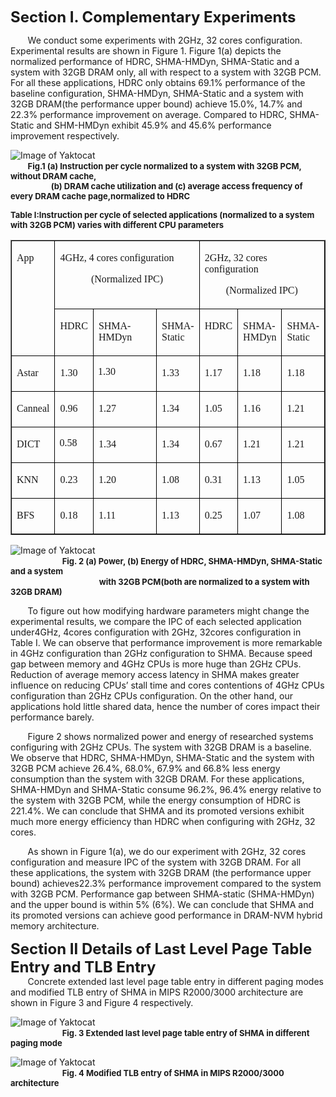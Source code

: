 **<font size=5>Section I. Complementary Experiments</font>**

&#160; &#160; &#160; &#160;We conduct some experiments with 2GHz, 32 cores configuration. Experimental results are shown in Figure 1. Figure 1(a) depicts the normalized performance of HDRC, SHMA-HMDyn, SHMA-Static and a system with 32GB DRAM only, all with respect to a system with 32GB PCM. For all these applications, HDRC only obtains 69.1% performance of the baseline configuration, SHMA-HMDyn, SHMA-Static and a system with 32GB DRAM(the performance upper bound) achieve 15.0%, 14.7% and 22.3% performance improvement on average. Compared to HDRC, SHMA-Static and SHM-HMDyn exhibit 45.9% and 45.6% performance improvement respectively. 

![Image of Yaktocat](https://github.com/cyjseagull/SHMA/blob/master/images/Performance_result.png)  
&#160; &#160; &#160; &#160;<font size=2>**Fig.1 (a) Instruction per cycle normalized to a system with 32GB PCM, without DRAM cache,     
&#160; &#160; &#160; &#160;&#160; &#160; &#160; &#160; &#160;&#160;&#160;&#160;&#160;&#160;(b) DRAM cache utilization and (c) average access frequency of every DRAM cache page,normalized to HDRC**  </font>


**<font size=2>Table I:Instruction per cycle of selected applications (normalized to a system with 32GB PCM) varies with different CPU parameters</font>**
<table class=MsoTableGrid border=1 cellspacing=0 cellpadding=0>
 <tr style='mso-yfti-irow:0;mso-yfti-firstrow:yes;'>
  <td rowspan=2 valign=top style=';border:solid windowtext 1.0pt;
  mso-border-alt:solid windowtext .5pt;;'>
  <p class=MsoNormal style='layout-grid-mode:char;mso-layout-grid-align:none'><span
  lang=EN-US style='font-size:12.0pt;font-family:"Times New Roman","serif"'>App<o:p></o:p></span></p>
  </td>
  <td colspan=3 valign=top style=';border:solid windowtext 1.0pt;
  border-left:none;mso-border-left-alt:solid windowtext .5pt;mso-border-alt:
  solid windowtext .5pt;;'>
  <p class=MsoNormal style='layout-grid-mode:char;mso-layout-grid-align:none'><span
  lang=EN-US style='font-size:12.0pt;font-family:"Times New Roman","serif"'>4GHz,
  4 cores configuration<o:p></o:p></span></p>
  <p class=MsoNormal align=center style='text-align:center;layout-grid-mode:
  char;mso-layout-grid-align:none'><span lang=EN-US style='font-size:12.0pt;
  font-family:"Times New Roman","serif"'>(Normalized IPC)<o:p></o:p></span></p>
  </td>
  <td colspan=3 valign=top style=';border:solid windowtext 1.0pt;
  border-left:none;mso-border-left-alt:solid windowtext .5pt;mso-border-alt:
  solid windowtext .5pt;;'>
  <p class=MsoNormal style='layout-grid-mode:char;mso-layout-grid-align:none'><span
  lang=EN-US style='font-size:12.0pt;font-family:"Times New Roman","serif"'>2GHz,
  32 cores configuration<o:p></o:p></span></p>
  <p class=MsoNormal align=center style='text-align:center;layout-grid-mode:
  char;mso-layout-grid-align:none'><span lang=EN-US style='font-size:12.0pt;
  font-family:"Times New Roman","serif"'>(Normalized IPC)<o:p></o:p></span></p>
  </td>
 </tr>
 <tr style='mso-yfti-irow:1;height:7.85pt'>
  <td valign=top style=';border-top:none;border-left:none;
  border-bottom:solid windowtext 1.0pt;border-right:solid windowtext 1.0pt;
  mso-border-top-alt:solid windowtext .5pt;mso-border-left-alt:solid windowtext .5pt;
  mso-border-alt:solid windowtext .5pt;;'>
  <p class=MsoNormal style='layout-grid-mode:char;mso-layout-grid-align:none'><span
  lang=EN-US style='mso-bidi-font-size:10.5pt;font-family:"Times New Roman","serif"'>HDRC<o:p></o:p></span></p>
  </td>
  <td valign=top style=';border-top:none;border-left:none;
  border-bottom:solid windowtext 1.0pt;border-right:solid windowtext 1.0pt;
  mso-border-top-alt:solid windowtext .5pt;mso-border-left-alt:solid windowtext .5pt;
  mso-border-alt:solid windowtext .5pt;;'>
  <p class=MsoNormal style='layout-grid-mode:char;mso-layout-grid-align:none'><span
  lang=EN-US style='mso-bidi-font-size:10.5pt;font-family:"Times New Roman","serif"'>SHMA-HMDyn<o:p></o:p></span></p>
  </td>
  <td valign=top style=';border-top:none;border-left:none;
  border-bottom:solid windowtext 1.0pt;border-right:solid windowtext 1.0pt;
  mso-border-top-alt:solid windowtext .5pt;mso-border-left-alt:solid windowtext .5pt;
  mso-border-alt:solid windowtext .5pt;;'>
  <p class=MsoNormal style='layout-grid-mode:char;mso-layout-grid-align:none'><span
  lang=EN-US style='mso-bidi-font-size:10.5pt;font-family:"Times New Roman","serif"'>SHMA-Static<o:p></o:p></span></p>
  </td>
  <td valign=top style=';border-top:none;border-left:none;
  border-bottom:solid windowtext 1.0pt;border-right:solid windowtext 1.0pt;
  mso-border-top-alt:solid windowtext .5pt;mso-border-left-alt:solid windowtext .5pt;
  mso-border-alt:solid windowtext .5pt;;'>
  <p class=MsoNormal style='layout-grid-mode:char;mso-layout-grid-align:none'><span
  lang=EN-US style='mso-bidi-font-size:10.5pt;font-family:"Times New Roman","serif"'>HDRC<o:p></o:p></span></p>
  </td>
  <td valign=top style=';border-top:none;border-left:none;
  border-bottom:solid windowtext 1.0pt;border-right:solid windowtext 1.0pt;
  mso-border-top-alt:solid windowtext .5pt;mso-border-left-alt:solid windowtext .5pt;
  mso-border-alt:solid windowtext .5pt;;'>
  <p class=MsoNormal style='layout-grid-mode:char;mso-layout-grid-align:none'><span
  lang=EN-US style='mso-bidi-font-size:10.5pt;font-family:"Times New Roman","serif"'>SHMA-HMDyn<o:p></o:p></span></p>
  </td>
  <td valign=top style=';border-top:none;border-left:none;
  border-bottom:solid windowtext 1.0pt;border-right:solid windowtext 1.0pt;
  mso-border-top-alt:solid windowtext .5pt;mso-border-left-alt:solid windowtext .5pt;
  mso-border-alt:solid windowtext .5pt;;'>
  <p class=MsoNormal style='layout-grid-mode:char;mso-layout-grid-align:none'><span
  lang=EN-US style='mso-bidi-font-size:10.5pt;font-family:"Times New Roman","serif"'>SHMA-Static<o:p></o:p></span></p>
  </td>
 </tr>
 <tr style='mso-yfti-irow:2'>
  <td valign=top style=';border:solid windowtext 1.0pt;
  border-top:none;mso-border-top-alt:solid windowtext .5pt;mso-border-alt:solid windowtext .5pt;'>
  <p class=MsoNormal style='layout-grid-mode:char;mso-layout-grid-align:none'><span
  lang=EN-US style='font-size:12.0pt;font-family:"Times New Roman","serif"'>Astar<o:p></o:p></span></p>
  </td>
  <td valign=top style=';border-top:none;border-left:none;
  border-bottom:solid windowtext 1.0pt;border-right:solid windowtext 1.0pt;
  mso-border-top-alt:solid windowtext .5pt;mso-border-left-alt:solid windowtext .5pt;
  mso-border-alt:solid windowtext .5pt;'>
  <p class=MsoNormal style='layout-grid-mode:char;mso-layout-grid-align:none'><span
  lang=EN-US style='font-size:12.0pt;font-family:"Times New Roman","serif"'>1.30<o:p></o:p></span></p>
  </td>
  <td valign=top style='width:3.0cm;border-top:none;border-left:none;
  border-bottom:solid windowtext 1.0pt;border-right:solid windowtext 1.0pt;
  mso-border-top-alt:solid windowtext .5pt;mso-border-left-alt:solid windowtext .5pt;
  mso-border-alt:solid windowtext .5pt;padding:0cm 5.4pt 0cm 5.4pt'>
  <p class=MsoNormal style='layout-grid-mode:char;mso-layout-grid-align:none'><span
  lang=EN-US style='font-size:12.0pt;font-family:"Times New Roman","serif"'>1.30<o:p></o:p></span></p>
  </td>
  <td valign=top style=';border-top:none;border-left:none;
  border-bottom:solid windowtext 1.0pt;border-right:solid windowtext 1.0pt;
  mso-border-top-alt:solid windowtext .5pt;mso-border-left-alt:solid windowtext .5pt;
  mso-border-alt:solid windowtext .5pt;'>
  <p class=MsoNormal style='layout-grid-mode:char;mso-layout-grid-align:none'><span
  lang=EN-US style='font-size:12.0pt;font-family:"Times New Roman","serif"'>1.33<o:p></o:p></span></p>
  </td>
  <td valign=top style=';border-top:none;border-left:none;
  border-bottom:solid windowtext 1.0pt;border-right:solid windowtext 1.0pt;
  mso-border-top-alt:solid windowtext .5pt;mso-border-left-alt:solid windowtext .5pt;
  mso-border-alt:solid windowtext .5pt;'>
  <p class=MsoNormal style='layout-grid-mode:char;mso-layout-grid-align:none'><span
  lang=EN-US style='font-size:12.0pt;font-family:"Times New Roman","serif"'>1.17<o:p></o:p></span></p>
  </td>
  <td valign=top style=';border-top:none;border-left:none;
  border-bottom:solid windowtext 1.0pt;border-right:solid windowtext 1.0pt;
  mso-border-top-alt:solid windowtext .5pt;mso-border-left-alt:solid windowtext .5pt;
  mso-border-alt:solid windowtext .5pt;'>
  <p class=MsoNormal style='layout-grid-mode:char;mso-layout-grid-align:none'><span
  lang=EN-US style='font-size:12.0pt;font-family:"Times New Roman","serif"'>1.18<o:p></o:p></span></p>
  </td>
  <td valign=top style=';border-top:none;border-left:none;
  border-bottom:solid windowtext 1.0pt;border-right:solid windowtext 1.0pt;
  mso-border-top-alt:solid windowtext .5pt;mso-border-left-alt:solid windowtext .5pt;
  mso-border-alt:solid windowtext .5pt;'>
  <p class=MsoNormal style='layout-grid-mode:char;mso-layout-grid-align:none'><span
  lang=EN-US style='font-size:12.0pt;font-family:"Times New Roman","serif"'>1.18<o:p></o:p></span></p>
  </td>
 </tr>
 <tr style='mso-yfti-irow:3'>
  <td valign=top style=';border:solid windowtext 1.0pt;
  border-top:none;mso-border-top-alt:solid windowtext .5pt;mso-border-alt:solid windowtext .5pt;'>
  <p class=MsoNormal style='layout-grid-mode:char;mso-layout-grid-align:none'><span
  lang=EN-US style='font-size:12.0pt;font-family:"Times New Roman","serif"'>Canneal<o:p></o:p></span></p>
  </td>
  <td valign=top style=';border-top:none;border-left:none;
  border-bottom:solid windowtext 1.0pt;border-right:solid windowtext 1.0pt;
  mso-border-top-alt:solid windowtext .5pt;mso-border-left-alt:solid windowtext .5pt;
  mso-border-alt:solid windowtext .5pt;'>
  <p class=MsoNormal style='layout-grid-mode:char;mso-layout-grid-align:none'><span
  lang=EN-US style='font-size:12.0pt;font-family:"Times New Roman","serif"'>0.96<o:p></o:p></span></p>
  </td>
  <td valign=top style=';border-top:none;border-left:none;
  border-bottom:solid windowtext 1.0pt;border-right:solid windowtext 1.0pt;
  mso-border-top-alt:solid windowtext .5pt;mso-border-left-alt:solid windowtext .5pt;
  mso-border-alt:solid windowtext .5pt;'>
  <p class=MsoNormal style='layout-grid-mode:char;mso-layout-grid-align:none'><span
  lang=EN-US style='font-size:12.0pt;font-family:"Times New Roman","serif"'>1.27<o:p></o:p></span></p>
  </td>
  <td valign=top style=';border-top:none;border-left:none;
  border-bottom:solid windowtext 1.0pt;border-right:solid windowtext 1.0pt;
  mso-border-top-alt:solid windowtext .5pt;mso-border-left-alt:solid windowtext .5pt;
  mso-border-alt:solid windowtext .5pt;'>
  <p class=MsoNormal style='layout-grid-mode:char;mso-layout-grid-align:none'><span
  lang=EN-US style='font-size:12.0pt;font-family:"Times New Roman","serif"'>1.34<o:p></o:p></span></p>
  </td>
  <td valign=top style=';border-top:none;border-left:none;
  border-bottom:solid windowtext 1.0pt;border-right:solid windowtext 1.0pt;
  mso-border-top-alt:solid windowtext .5pt;mso-border-left-alt:solid windowtext .5pt;
  mso-border-alt:solid windowtext .5pt;'>
  <p class=MsoNormal style='layout-grid-mode:char;mso-layout-grid-align:none'><span
  lang=EN-US style='font-size:12.0pt;font-family:"Times New Roman","serif"'>1.05<o:p></o:p></span></p>
  </td>
  <td valign=top style=';border-top:none;border-left:none;
  border-bottom:solid windowtext 1.0pt;border-right:solid windowtext 1.0pt;
  mso-border-top-alt:solid windowtext .5pt;mso-border-left-alt:solid windowtext .5pt;
  mso-border-alt:solid windowtext .5pt;'>
  <p class=MsoNormal style='layout-grid-mode:char;mso-layout-grid-align:none'><span
  lang=EN-US style='font-size:12.0pt;font-family:"Times New Roman","serif"'>1.16<o:p></o:p></span></p>
  </td>
  <td valign=top style=';border-top:none;border-left:none;
  border-bottom:solid windowtext 1.0pt;border-right:solid windowtext 1.0pt;
  mso-border-top-alt:solid windowtext .5pt;mso-border-left-alt:solid windowtext .5pt;
  mso-border-alt:solid windowtext .5pt;'>
  <p class=MsoNormal style='layout-grid-mode:char;mso-layout-grid-align:none'><span
  lang=EN-US style='font-size:12.0pt;font-family:"Times New Roman","serif"'>1.21<o:p></o:p></span></p>
  </td>
 </tr>
 <tr style='mso-yfti-irow:4'>
  <td valign=top style=';border:solid windowtext 1.0pt;
  border-top:none;mso-border-top-alt:solid windowtext .5pt;mso-border-alt:solid windowtext .5pt;'>
  <p class=MsoNormal style='layout-grid-mode:char;mso-layout-grid-align:none'><span
  lang=EN-US style='font-size:12.0pt;font-family:"Times New Roman","serif"'>DICT<o:p></o:p></span></p>
  </td>
  <td valign=top style=';border-top:none;border-left:none;
  border-bottom:solid windowtext 1.0pt;border-right:solid windowtext 1.0pt;
  mso-border-top-alt:solid windowtext .5pt;mso-border-left-alt:solid windowtext .5pt;
  mso-border-alt:solid windowtext .5pt;padding:0cm 5.4pt 0cm 5.4pt'>
  <p class=MsoNormal style='layout-grid-mode:char;mso-layout-grid-align:none'><span
  lang=EN-US style='font-size:12.0pt;font-family:"Times New Roman","serif"'>0.58<o:p></o:p></span></p>
  </td>
  <td valign=top style=';border-top:none;border-left:none;
  border-bottom:solid windowtext 1.0pt;border-right:solid windowtext 1.0pt;
  mso-border-top-alt:solid windowtext .5pt;mso-border-left-alt:solid windowtext .5pt;
  mso-border-alt:solid windowtext .5pt;'>
  <p class=MsoNormal style='layout-grid-mode:char;mso-layout-grid-align:none'><span
  lang=EN-US style='font-size:12.0pt;font-family:"Times New Roman","serif"'>1.34<o:p></o:p></span></p>
  </td>
  <td valign=top style=';border-top:none;border-left:none;
  border-bottom:solid windowtext 1.0pt;border-right:solid windowtext 1.0pt;
  mso-border-top-alt:solid windowtext .5pt;mso-border-left-alt:solid windowtext .5pt;
  mso-border-alt:solid windowtext .5pt;'>
  <p class=MsoNormal style='layout-grid-mode:char;mso-layout-grid-align:none'><span
  lang=EN-US style='font-size:12.0pt;font-family:"Times New Roman","serif"'>1.34<o:p></o:p></span></p>
  </td>
  <td valign=top style=';border-top:none;border-left:none;
  border-bottom:solid windowtext 1.0pt;border-right:solid windowtext 1.0pt;
  mso-border-top-alt:solid windowtext .5pt;mso-border-left-alt:solid windowtext .5pt;
  mso-border-alt:solid windowtext .5pt;'>
  <p class=MsoNormal style='layout-grid-mode:char;mso-layout-grid-align:none'><span
  lang=EN-US style='font-size:12.0pt;font-family:"Times New Roman","serif"'>0.67<o:p></o:p></span></p>
  </td>
  <td valign=top style=';border-top:none;border-left:none;
  border-bottom:solid windowtext 1.0pt;border-right:solid windowtext 1.0pt;
  mso-border-top-alt:solid windowtext .5pt;mso-border-left-alt:solid windowtext .5pt;
  mso-border-alt:solid windowtext .5pt;'>
  <p class=MsoNormal style='layout-grid-mode:char;mso-layout-grid-align:none'><span
  lang=EN-US style='font-size:12.0pt;font-family:"Times New Roman","serif"'>1.21<o:p></o:p></span></p>
  </td>
  <td valign=top style=';border-top:none;border-left:none;
  border-bottom:solid windowtext 1.0pt;border-right:solid windowtext 1.0pt;
  mso-border-top-alt:solid windowtext .5pt;mso-border-left-alt:solid windowtext .5pt;
  mso-border-alt:solid windowtext .5pt;'>
  <p class=MsoNormal style='layout-grid-mode:char;mso-layout-grid-align:none'><span
  lang=EN-US style='font-size:12.0pt;font-family:"Times New Roman","serif"'>1.21<o:p></o:p></span></p>
  </td>
 </tr>
 <tr style='mso-yfti-irow:5'>
  <td valign=top style=';border:solid windowtext 1.0pt;
  border-top:none;mso-border-top-alt:solid windowtext .5pt;mso-border-alt:solid windowtext .5pt;'>
  <p class=MsoNormal style='layout-grid-mode:char;mso-layout-grid-align:none'><span
  lang=EN-US style='font-size:12.0pt;font-family:"Times New Roman","serif"'>KNN<o:p></o:p></span></p>
  </td>
  <td valign=top style=';border-top:none;border-left:none;
  border-bottom:solid windowtext 1.0pt;border-right:solid windowtext 1.0pt;
  mso-border-top-alt:solid windowtext .5pt;mso-border-left-alt:solid windowtext .5pt;
  mso-border-alt:solid windowtext .5pt;'>
  <p class=MsoNormal style='layout-grid-mode:char;mso-layout-grid-align:none'><span
  lang=EN-US style='font-size:12.0pt;font-family:"Times New Roman","serif"'>0.23<o:p></o:p></span></p>
  </td>
  <td valign=top style='width:3.0cm;border-top:none;border-left:none;
  border-bottom:solid windowtext 1.0pt;border-right:solid windowtext 1.0pt;
  mso-border-top-alt:solid windowtext .5pt;mso-border-left-alt:solid windowtext .5pt;
  mso-border-alt:solid windowtext .5pt;'>
  <p class=MsoNormal style='layout-grid-mode:char;mso-layout-grid-align:none'><span
  lang=EN-US style='font-size:12.0pt;font-family:"Times New Roman","serif"'>1.20<o:p></o:p></span></p>
  </td>
  <td valign=top style=';border-top:none;border-left:none;
  border-bottom:solid windowtext 1.0pt;border-right:solid windowtext 1.0pt;
  mso-border-top-alt:solid windowtext .5pt;mso-border-left-alt:solid windowtext .5pt;
  mso-border-alt:solid windowtext .5pt;'>
  <p class=MsoNormal style='layout-grid-mode:char;mso-layout-grid-align:none'><span
  lang=EN-US style='font-size:12.0pt;font-family:"Times New Roman","serif"'>1.08<o:p></o:p></span></p>
  </td>
  <td valign=top style=';border-top:none;border-left:none;
  border-bottom:solid windowtext 1.0pt;border-right:solid windowtext 1.0pt;
  mso-border-top-alt:solid windowtext .5pt;mso-border-left-alt:solid windowtext .5pt;
  mso-border-alt:solid windowtext .5pt;'>
  <p class=MsoNormal style='layout-grid-mode:char;mso-layout-grid-align:none'><span
  lang=EN-US style='font-size:12.0pt;font-family:"Times New Roman","serif"'>0.31<o:p></o:p></span></p>
  </td>
  <td valign=top style=';border-top:none;border-left:none;
  border-bottom:solid windowtext 1.0pt;border-right:solid windowtext 1.0pt;
  mso-border-top-alt:solid windowtext .5pt;mso-border-left-alt:solid windowtext .5pt;
  mso-border-alt:solid windowtext .5pt;'>
  <p class=MsoNormal style='layout-grid-mode:char;mso-layout-grid-align:none'><span
  lang=EN-US style='font-size:12.0pt;font-family:"Times New Roman","serif"'>1.13<o:p></o:p></span></p>
  </td>
  <td valign=top style=';border-top:none;border-left:none;
  border-bottom:solid windowtext 1.0pt;border-right:solid windowtext 1.0pt;
  mso-border-top-alt:solid windowtext .5pt;mso-border-left-alt:solid windowtext .5pt;
  mso-border-alt:solid windowtext .5pt;'>
  <p class=MsoNormal style='layout-grid-mode:char;mso-layout-grid-align:none'><span
  lang=EN-US style='font-size:12.0pt;font-family:"Times New Roman","serif"'>1.05<o:p></o:p></span></p>
  </td>
 </tr>
 <tr style='mso-yfti-irow:6;mso-yfti-lastrow:yes'>
  <td valign=top style=';border:solid windowtext 1.0pt;
  border-top:none;mso-border-top-alt:solid windowtext .5pt;mso-border-alt:solid windowtext .5pt;'>
  <p class=MsoNormal style='layout-grid-mode:char;mso-layout-grid-align:none'><span
  lang=EN-US style='font-size:12.0pt;font-family:"Times New Roman","serif"'>BFS<o:p></o:p></span></p>
  </td>
  <td valign=top style=';border-top:none;border-left:none;
  border-bottom:solid windowtext 1.0pt;border-right:solid windowtext 1.0pt;
  mso-border-top-alt:solid windowtext .5pt;mso-border-left-alt:solid windowtext .5pt;
  mso-border-alt:solid windowtext .5pt;'>
  <p class=MsoNormal style='layout-grid-mode:char;mso-layout-grid-align:none'><span
  lang=EN-US style='font-size:12.0pt;font-family:"Times New Roman","serif"'>0.18<o:p></o:p></span></p>
  </td>
  <td valign=top style=';border-top:none;border-left:none;
  border-bottom:solid windowtext 1.0pt;border-right:solid windowtext 1.0pt;
  mso-border-top-alt:solid windowtext .5pt;mso-border-left-alt:solid windowtext .5pt;
  mso-border-alt:solid windowtext .5pt;'>
  <p class=MsoNormal style='layout-grid-mode:char;mso-layout-grid-align:none'><span
  lang=EN-US style='font-size:12.0pt;font-family:"Times New Roman","serif"'>1.11<o:p></o:p></span></p>
  </td>
  <td valign=top style=';border-top:none;border-left:none;
  border-bottom:solid windowtext 1.0pt;border-right:solid windowtext 1.0pt;
  mso-border-top-alt:solid windowtext .5pt;mso-border-left-alt:solid windowtext .5pt;
  mso-border-alt:solid windowtext .5pt;'>
  <p class=MsoNormal style='layout-grid-mode:char;mso-layout-grid-align:none'><span
  lang=EN-US style='font-size:12.0pt;font-family:"Times New Roman","serif"'>1.13<o:p></o:p></span></p>
  </td>
  <td  valign=top style=';border-top:none;border-left:none;
  border-bottom:solid windowtext 1.0pt;border-right:solid windowtext 1.0pt;
  mso-border-top-alt:solid windowtext .5pt;mso-border-left-alt:solid windowtext .5pt;
  mso-border-alt:solid windowtext .5pt;'>
  <p class=MsoNormal style='layout-grid-mode:char;mso-layout-grid-align:none'><span
  lang=EN-US style='font-size:12.0pt;font-family:"Times New Roman","serif"'>0.25<o:p></o:p></span></p>
  </td>
  <td valign=top style=';border-top:none;border-left:none;
  border-bottom:solid windowtext 1.0pt;border-right:solid windowtext 1.0pt;
  mso-border-top-alt:solid windowtext .5pt;mso-border-left-alt:solid windowtext .5pt;
  mso-border-alt:solid windowtext .5pt;'>
  <p class=MsoNormal style='layout-grid-mode:char;mso-layout-grid-align:none'><span
  lang=EN-US style='font-size:12.0pt;font-family:"Times New Roman","serif"'>1.07<o:p></o:p></span></p>
  </td>
  <td valign=top style=';border-top:none;border-left:none;
  border-bottom:solid windowtext 1.0pt;border-right:solid windowtext 1.0pt;
  mso-border-top-alt:solid windowtext .5pt;mso-border-left-alt:solid windowtext .5pt;
  mso-border-alt:solid windowtext .5pt;'>
  <p class=MsoNormal style='layout-grid-mode:char;mso-layout-grid-align:none'><span
  lang=EN-US style='font-size:12.0pt;font-family:"Times New Roman","serif"'>1.08<o:p></o:p></span></p>
  </td>
 </tr>
</table>  
<p>
<p>
<p>
<p>

![Image of Yaktocat](https://github.com/cyjseagull/SHMA/blob/master/images/Energy.png)  
&#160; &#160; &#160; &#160;&#160; &#160; &#160; &#160;&#160; &#160; &#160; &#160;<font size=2>**Fig. 2 (a) Power, (b) Energy of HDRC, SHMA-HMDyn, SHMA-Static and a system</font>**  
&#160; &#160; &#160; &#160;&#160; &#160; &#160; &#160;&#160; &#160; &#160; &#160;&#160; &#160; &#160; &#160; &#160; &#160; &#160; &#160;<font size=2>**with 32GB PCM(both are normalized to a system with 32GB DRAM)</font>**  

&#160; &#160; &#160; &#160;To figure out how modifying hardware parameters might change the experimental results, we compare the IPC of each selected application under4GHz, 4cores configuration with 2GHz, 32cores configuration in Table I. We can observe that performance improvement is more remarkable in 4GHz configuration than 2GHz configuration to SHMA. Because speed gap between memory and 4GHz CPUs is more huge than 2GHz CPUs. Reduction of average memory access latency in SHMA makes greater influence on reducing CPUs’ stall time and cores contentions of 4GHz CPUs configuration than 2GHz CPUs configuration. On the other hand, our applications hold little shared data, hence the number of cores impact their performance barely.


&#160; &#160; &#160; &#160;Figure 2 shows normalized power and energy of researched systems configuring with 2GHz CPUs. The system with 32GB DRAM is a baseline. We observe that HDRC, SHMA-HMDyn, SHMA-Static and the system with 32GB PCM achieve 26.4%, 68.0%, 67.9% and 66.8% less energy consumption than the system with 32GB DRAM. For these applications, SHMA-HMDyn and SHMA-Static consume 96.2%, 96.4% energy relative to the system with 32GB PCM, while the energy consumption of HDRC is 221.4%. We can conclude that SHMA and its promoted versions exhibit much more energy efficiency than HDRC when configuring with 2GHz, 32 cores.

&#160; &#160; &#160; &#160;As shown in Figure 1(a), we do our experiment with 2GHz, 32 cores configuration and measure IPC of the system with 32GB DRAM. For all these applications, the system with 32GB DRAM (the performance upper bound) achieves22.3% performance improvement compared to the system with 32GB PCM. Performance gap between SHMA-static (SHMA-HMDyn) and the upper bound is within 5% (6%). We can conclude that SHMA and its promoted versions can achieve good performance in DRAM-NVM hybrid memory architecture.

**<font size=5>Section II Details of Last Level Page Table Entry and TLB Entry</font>**  
&#160; &#160; &#160; &#160;Concrete extended last level page table entry in different paging modes and modified TLB entry of SHMA in MIPS R2000/3000 architecture are shown in Figure 3 and Figure 4 respectively.  

![Image of Yaktocat](https://github.com/cyjseagull/SHMA/blob/master/images/TLB_entry.png)  
&#160; &#160; &#160; &#160;&#160; &#160; &#160; &#160;&#160; &#160; &#160; &#160;<font size=2>**Fig. 3 Extended last level page table entry of SHMA in different paging mode**</font>


![Image of Yaktocat](https://github.com/cyjseagull/SHMA/blob/master/images/page_table_entry.png)  
&#160; &#160; &#160; &#160;&#160; &#160; &#160; &#160;&#160; &#160; &#160; &#160;<font size=2>**Fig. 4 Modified TLB entry of SHMA in MIPS R2000/3000 architecture**</font>


